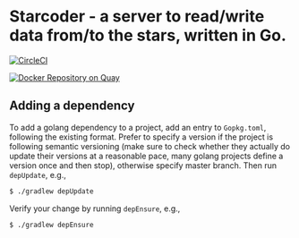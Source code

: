# Starcoder - a server to read/write data from/to the stars, written in Go.

[![CircleCI](https://circleci.com/gh/infostellarinc/starcoder/tree/master.svg?style=svg)](https://circleci.com/gh/infostellarinc/starcoder/tree/master)

[![Docker Repository on Quay](https://quay.io/repository/infostellarinc/starcoder/status "Docker Repository on Quay")](https://quay.io/repository/infostellarinc/starcoder)

## Adding a dependency

To add a golang dependency to a project, add an entry to `Gopkg.toml`, following the existing format.
Prefer to specify a version if the project is following semantic versioning (make sure to check
whether they actually do update their versions at a reasonable pace, many golang projects define
a version once and then stop), otherwise specify master branch. Then run `depUpdate`, e.g.,

```bash
$ ./gradlew depUpdate
```

Verify your change by running `depEnsure`, e.g.,

```bash
$ ./gradlew depEnsure
```
